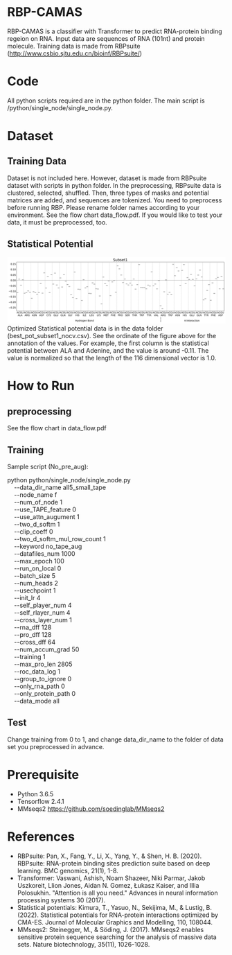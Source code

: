 # RBP-CAMAS
RBP-CAMAS is a classifier with Transformer to predict RNA-protein binding regeion on RNA. Input data are sequences of RNA (101nt) and protein molecule. Training data is made from RBPsuite (http://www.csbio.sjtu.edu.cn/bioinf/RBPsuite/)

# Code
All python scripts required are in the python folder. The main script is /python/single_node/single_node.py.

# Dataset
## Training Data
Dataset is not included here. However, dataset is made from RBPsuite dataset with scripts in python folder. In the preprocessing, RBPsuite data is clustered, selected, shuffled. Then, three types of masks and potential matrices are added, and sequences are tokenized. You need to preprocess before running RBP. Please rename folder names according to your environment. See the flow chart data_flow.pdf. If you would like to test your data, it must be preprocessed, too. 

## Statistical Potential
![Potentials](data/statpots.png)
Optimized Statistical potential data is in the data folder (best_pot_subset1_nocv.csv). See the ordinate of the figure above for the annotation of the values. For example, the first column is the statistical potential between ALA and Adenine, and the value is around -0.11. The value is normalized so that the length of the 116 dimensional vector is 1.0.

# How to Run
## preprocessing
See the flow chart in data_flow.pdf
## Training
Sample script (No_pre_aug):

python python/single_node/single_node.py \
    --data_dir_name all5_small_tape \
    --node_name f \
    --num_of_node 1 \
    --use_TAPE_feature 0 \
    --use_attn_augument 1 \
    --two_d_softm 1 \
    --clip_coeff 0 \
    --two_d_softm_mul_row_count 1 \
    --keyword no_tape_aug \
    --datafiles_num 1000 \
    --max_epoch 100 \
    --run_on_local 0 \
    --batch_size 5 \
    --num_heads 2 \
    --usechpoint 1 \
    --init_lr 4 \
    --self_player_num 4 \
    --self_rlayer_num 4 \
    --cross_layer_num 1 \
    --rna_dff 128 \
    --pro_dff 128 \
    --cross_dff 64 \
    --num_accum_grad 50 \
    --training 1 \
    --max_pro_len 2805 \
    --roc_data_log 1 \
    --group_to_ignore 0 \
    --only_rna_path 0 \
    --only_protein_path 0 \
    --data_mode all

## Test
Change training from 0 to 1, and change data_dir_name to the folder of data set you preprocessed in advance.

# Prerequisite
* Python 3.6.5
* Tensorflow 2.4.1
* MMseqs2 https://github.com/soedinglab/MMseqs2


# References
* RBPsuite: Pan, X., Fang, Y., Li, X., Yang, Y., & Shen, H. B. (2020). RBPsuite: RNA-protein binding sites prediction suite based on deep learning. BMC genomics, 21(1), 1-8.
* Transformer: Vaswani, Ashish, Noam Shazeer, Niki Parmar, Jakob Uszkoreit, Llion Jones, Aidan N. Gomez, Łukasz Kaiser, and Illia Polosukhin. "Attention is all you need." Advances in neural information processing systems 30 (2017).
* Statistical potentials: Kimura, T., Yasuo, N., Sekijima, M., & Lustig, B. (2022). Statistical potentials for RNA-protein interactions optimized by CMA-ES. Journal of Molecular Graphics and Modelling, 110, 108044.
* MMseqs2: Steinegger, M., & Söding, J. (2017). MMseqs2 enables sensitive protein sequence searching for the analysis of massive data sets. Nature biotechnology, 35(11), 1026-1028.
